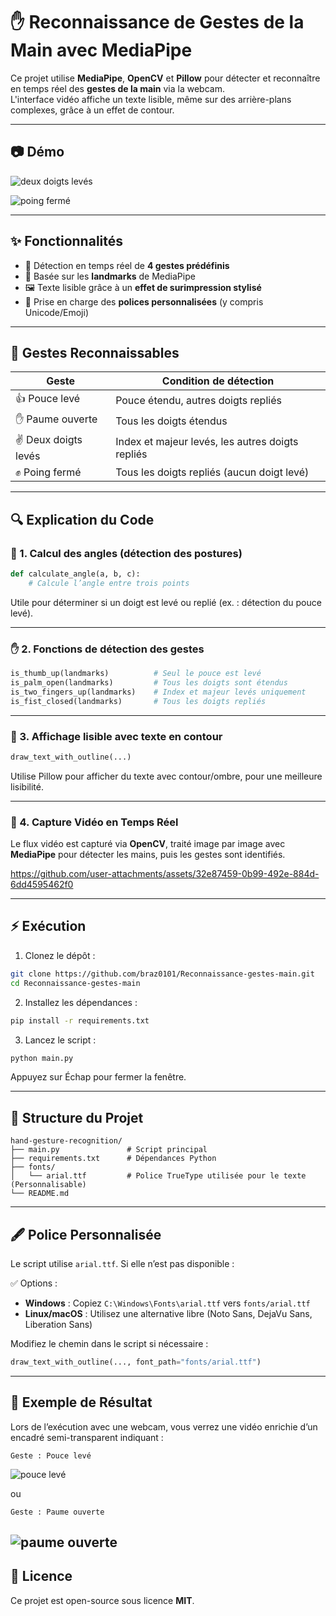 
# ✋ Reconnaissance de Gestes de la Main avec MediaPipe

Ce projet utilise **MediaPipe**, **OpenCV** et **Pillow** pour détecter et reconnaître en temps réel des **gestes de la main** via la webcam.  
L'interface vidéo affiche un texte lisible, même sur des arrière-plans complexes, grâce à un effet de contour.

---

## 📷 Démo

![deux doigts levés](https://github.com/user-attachments/assets/29c9bf7a-2230-403a-8c29-23695b77dd37)

![poing fermé](https://github.com/user-attachments/assets/41e28134-fd78-4761-95a4-a6ee8cb508e9)

---

## ✨ Fonctionnalités

- 🎯 Détection en temps réel de **4 gestes prédéfinis**
- 🧠 Basée sur les **landmarks** de MediaPipe
- 🖼️ Texte lisible grâce à un **effet de surimpression stylisé**
- 🎨 Prise en charge des **polices personnalisées** (y compris Unicode/Emoji)

---

## 🧠 Gestes Reconnaissables

| Geste              | Condition de détection                                      |
|--------------------|-------------------------------------------------------------|
| 👍 Pouce levé       | Pouce étendu, autres doigts repliés                         |
| ✋ Paume ouverte    | Tous les doigts étendus                                     |
| ✌️ Deux doigts levés | Index et majeur levés, les autres doigts repliés            |
| ✊ Poing fermé       | Tous les doigts repliés (aucun doigt levé)                  |

---

## 🔍 Explication du Code

### 📐 1. Calcul des angles (détection des postures)

```python
def calculate_angle(a, b, c):
    # Calcule l’angle entre trois points
```

Utile pour déterminer si un doigt est levé ou replié (ex. : détection du pouce levé).

---

### ✋ 2. Fonctions de détection des gestes

```python
is_thumb_up(landmarks)          # Seul le pouce est levé
is_palm_open(landmarks)         # Tous les doigts sont étendus
is_two_fingers_up(landmarks)    # Index et majeur levés uniquement
is_fist_closed(landmarks)       # Tous les doigts repliés
```

---

### 🎨 3. Affichage lisible avec texte en contour

```python
draw_text_with_outline(...)
```

Utilise Pillow pour afficher du texte avec contour/ombre, pour une meilleure lisibilité.

---

### 🎥 4. Capture Vidéo en Temps Réel

Le flux vidéo est capturé via **OpenCV**, traité image par image avec **MediaPipe** pour détecter les mains, puis les gestes sont identifiés.


https://github.com/user-attachments/assets/32e87459-0b99-492e-884d-6dd4595462f0


---

## ⚡ Exécution

1. Clonez le dépôt :
```bash
git clone https://github.com/braz0101/Reconnaissance-gestes-main.git
cd Reconnaissance-gestes-main
```

2. Installez les dépendances :
```bash
pip install -r requirements.txt
```

3. Lancez le script :
```bash
python main.py
```

Appuyez sur Échap pour fermer la fenêtre.

---

## 📁 Structure du Projet

```
hand-gesture-recognition/
├── main.py               # Script principal
├── requirements.txt      # Dépendances Python
├── fonts/
│   └── arial.ttf         # Police TrueType utilisée pour le texte (Personnalisable)
└── README.md             
```

---

## 🖋️ Police Personnalisée

Le script utilise `arial.ttf`. Si elle n’est pas disponible :

✅ Options :

- **Windows** : Copiez `C:\Windows\Fonts\arial.ttf` vers `fonts/arial.ttf`
- **Linux/macOS** : Utilisez une alternative libre (Noto Sans, DejaVu Sans, Liberation Sans)

Modifiez le chemin dans le script si nécessaire :

```python
draw_text_with_outline(..., font_path="fonts/arial.ttf")
```

---

## 🧪 Exemple de Résultat

Lors de l’exécution avec une webcam, vous verrez une vidéo enrichie d’un encadré semi-transparent indiquant :

```
Geste : Pouce levé
```
![pouce levé](https://github.com/user-attachments/assets/fde029e6-c16c-4129-94dc-fd8eb6df4de5)

ou
```
Geste : Paume ouverte
```
![paume ouverte](https://github.com/user-attachments/assets/5e599413-37c1-4fcf-a32f-8b271b4a959d)
---

## 📜 Licence

Ce projet est open-source sous licence **MIT**.
